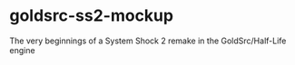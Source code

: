 # goldsrc-ss2-mockup
The very beginnings of a System Shock 2 remake in the GoldSrc/Half-Life engine
